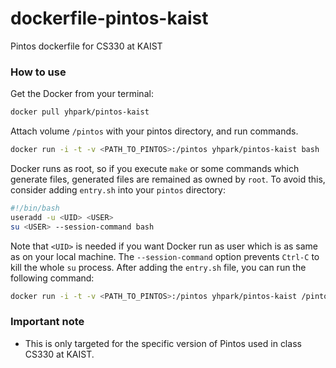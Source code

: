 # dockerfile-pintos-kaist
Pintos dockerfile for CS330 at KAIST

### How to use

Get the Docker from your terminal:

``` sh
docker pull yhpark/pintos-kaist
```

Attach volume `/pintos` with your pintos directory, and run commands.

``` sh
docker run -i -t -v <PATH_TO_PINTOS>:/pintos yhpark/pintos-kaist bash
```

Docker runs as root, so if you execute `make` or some commands which generate
files, generated files are remained as owned by `root`. To avoid this, consider
adding `entry.sh` into your `pintos` directory:

``` sh
#!/bin/bash
useradd -u <UID> <USER>
su <USER> --session-command bash
```

Note that `<UID>` is needed if you want Docker run as user which is as same as
on your local machine. The `--session-command` option prevents `Ctrl-C` to kill
the whole `su` process. After adding the `entry.sh` file, you can run the
following command:

``` sh
docker run -i -t -v <PATH_TO_PINTOS>:/pintos yhpark/pintos-kaist /pintos/entry.sh
```

### Important note

* This is only targeted for the specific version of Pintos used in class CS330 at KAIST.
